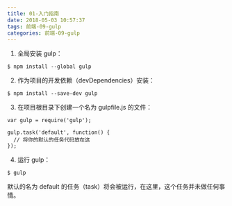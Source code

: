```yaml
---
title: 01-入门指南
date: 2018-05-03 10:57:37
tags: 前端-09-gulp
categories: 前端-09-gulp
---
```

1. 全局安装 gulp：
```
$ npm install --global gulp
```
2. 作为项目的开发依赖（devDependencies）安装：
```
$ npm install --save-dev gulp
```
3. 在项目根目录下创建一个名为 gulpfile.js 的文件：

```
var gulp = require('gulp');

gulp.task('default', function() {
  // 将你的默认的任务代码放在这
});
```
4. 运行 gulp：

```
$ gulp
```
默认的名为 default 的任务（task）将会被运行，在这里，这个任务并未做任何事情。
